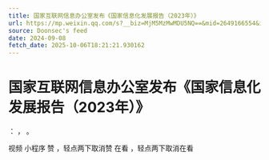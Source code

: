```yaml
---
title: 国家互联网信息办公室发布《国家信息化发展报告（2023年）》
url: https://mp.weixin.qq.com/s?__biz=MjM5MzMwMDU5NQ==&mid=2649166554&idx=1&sn=a64ac9937711c6bcbbabcc953679b252
source: Doonsec's feed
date: 2024-09-08
fetch_date: 2025-10-06T18:21:21.930162
---
```


# 国家互联网信息办公室发布《国家信息化发展报告（2023年）》

：
，
。

视频
小程序
赞
，轻点两下取消赞
在看
，轻点两下取消在看